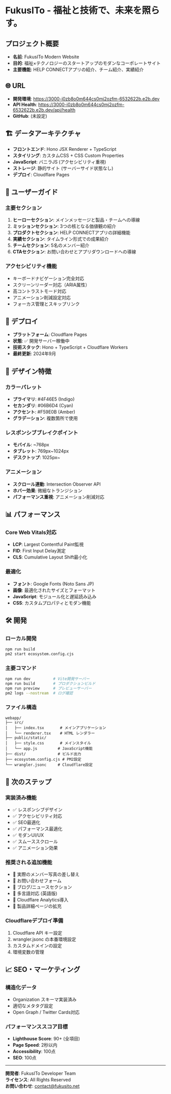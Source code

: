 # FukusITo - 福祉と技術で、未来を照らす。

## プロジェクト概要
- **名前**: FukusITo Modern Website
- **目的**: 福祉×テクノロジーのスタートアップのモダンなコーポレートサイト
- **主要機能**: HELP CONNECTアプリの紹介、チーム紹介、実績紹介

## 🌐 URL
- **開発環境**: https://3000-i0zb8o0m644cs0mj2ozfm-6532622b.e2b.dev
- **API Health**: https://3000-i0zb8o0m644cs0mj2ozfm-6532622b.e2b.dev/api/health
- **GitHub**: (未設定)

## 🏗️ データアーキテクチャ
- **フロントエンド**: Hono JSX Renderer + TypeScript
- **スタイリング**: カスタムCSS + CSS Custom Properties
- **JavaScript**: バニラJS (アクセシビリティ重視)
- **ストレージ**: 静的サイト (サーバーサイド状態なし)
- **デプロイ**: Cloudflare Pages

## 📱 ユーザーガイド

### 主要セクション
1. **ヒーローセクション**: メインメッセージと製品・チームへの導線
2. **ミッションセクション**: 3つの核となる価値観の紹介
3. **プロダクトセクション**: HELP CONNECTアプリの詳細機能
4. **実績セクション**: タイムライン形式での成果紹介
5. **チームセクション**: 5名のメンバー紹介
6. **CTAセクション**: お問い合わせとアプリダウンロードへの導線

### アクセシビリティ機能
- キーボードナビゲーション完全対応
- スクリーンリーダー対応（ARIA属性）
- 高コントラストモード対応
- アニメーション削減設定対応
- フォーカス管理とスキップリンク

## 🚀 デプロイ
- **プラットフォーム**: Cloudflare Pages
- **状態**: ✅ 開発サーバー稼働中
- **技術スタック**: Hono + TypeScript + Cloudflare Workers
- **最終更新**: 2024年9月

## 🎨 デザイン特徴

### カラーパレット
- **プライマリ**: #4F46E5 (Indigo)
- **セカンダリ**: #06B6D4 (Cyan) 
- **アクセント**: #F59E0B (Amber)
- **グラデーション**: 複数箇所で使用

### レスポンシブブレイクポイント
- **モバイル**: ~768px
- **タブレット**: 769px~1024px  
- **デスクトップ**: 1025px~

### アニメーション
- **スクロール連動**: Intersection Observer API
- **ホバー効果**: 微細なトランジション
- **パフォーマンス重視**: アニメーション削減対応

## 📊 パフォーマンス

### Core Web Vitals対応
- **LCP**: Largest Contentful Paint監視
- **FID**: First Input Delay測定  
- **CLS**: Cumulative Layout Shift最小化

### 最適化
- **フォント**: Google Fonts (Noto Sans JP)
- **画像**: 最適化されたサイズとフォーマット
- **JavaScript**: モジュール化と遅延読み込み
- **CSS**: カスタムプロパティとモダン機能

## 🛠️ 開発

### ローカル開発
```bash
npm run build
pm2 start ecosystem.config.cjs
```

### 主要コマンド
```bash
npm run dev          # Vite開発サーバー
npm run build        # プロダクションビルド  
npm run preview      # プレビューサーバー
pm2 logs --nostream  # ログ確認
```

### ファイル構造
```
webapp/
├── src/
│   ├── index.tsx       # メインアプリケーション
│   └── renderer.tsx    # HTML レンダラー
├── public/static/
│   ├── style.css       # メインスタイル
│   └── app.js         # JavaScript機能
├── dist/              # ビルド出力
├── ecosystem.config.cjs # PM2設定
└── wrangler.jsonc     # Cloudflare設定
```

## 🔧 次のステップ

### 実装済み機能
- ✅ レスポンシブデザイン
- ✅ アクセシビリティ対応  
- ✅ SEO最適化
- ✅ パフォーマンス最適化
- ✅ モダンUI/UX
- ✅ スムーススクロール
- ✅ アニメーション効果

### 推奨される追加機能
- 🔲 実際のメンバー写真の差し替え
- 🔲 お問い合わせフォーム
- 🔲 ブログ/ニュースセクション
- 🔲 多言語対応 (英語版)
- 🔲 Cloudflare Analytics導入
- 🔲 製品詳細ページの拡充

### Cloudflareデプロイ準備
1. Cloudflare API キー設定
2. wrangler.jsonc の本番環境設定
3. カスタムドメインの設定
4. 環境変数の管理

## 📈 SEO・マーケティング

### 構造化データ
- Organization スキーマ実装済み
- 適切なメタタグ設定
- Open Graph / Twitter Cards対応

### パフォーマンススコア目標
- **Lighthouse Score**: 90+ (全項目)
- **Page Speed**: 2秒以内
- **Accessibility**: 100点
- **SEO**: 100点

---

**開発者**: FukusITo Developer Team  
**ライセンス**: All Rights Reserved  
**お問い合わせ**: contact@fukusito.net